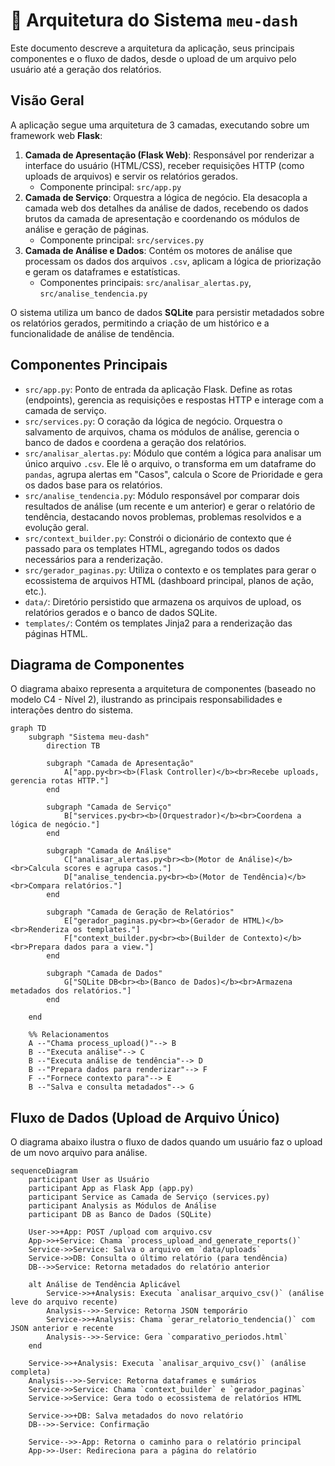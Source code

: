 # 📐 Arquitetura do Sistema `meu-dash`

Este documento descreve a arquitetura da aplicação, seus principais componentes e o fluxo de dados, desde o upload de um arquivo pelo usuário até a geração dos relatórios.

## Visão Geral

A aplicação segue uma arquitetura de 3 camadas, executando sobre um framework web **Flask**:

1. **Camada de Apresentação (Flask Web)**: Responsável por renderizar a interface do usuário (HTML/CSS), receber requisições HTTP (como uploads de arquivos) e servir os relatórios gerados.
    - Componente principal: `src/app.py`
2. **Camada de Serviço**: Orquestra a lógica de negócio. Ela desacopla a camada web dos detalhes da análise de dados, recebendo os dados brutos da camada de apresentação e coordenando os módulos de análise e geração de páginas.
    - Componente principal: `src/services.py`
3. **Camada de Análise e Dados**: Contém os motores de análise que processam os dados dos arquivos `.csv`, aplicam a lógica de priorização e geram os dataframes e estatísticas.
    - Componentes principais: `src/analisar_alertas.py`, `src/analise_tendencia.py`

O sistema utiliza um banco de dados **SQLite** para persistir metadados sobre os relatórios gerados, permitindo a criação de um histórico e a funcionalidade de análise de tendência.

## Componentes Principais

- `src/app.py`: Ponto de entrada da aplicação Flask. Define as rotas (endpoints), gerencia as requisições e respostas HTTP e interage com a camada de serviço.
- `src/services.py`: O coração da lógica de negócio. Orquestra o salvamento de arquivos, chama os módulos de análise, gerencia o banco de dados e coordena a geração dos relatórios.
- `src/analisar_alertas.py`: Módulo que contém a lógica para analisar um único arquivo `.csv`. Ele lê o arquivo, o transforma em um dataframe do `pandas`, agrupa alertas em "Casos", calcula o Score de Prioridade e gera os dados base para os relatórios.
- `src/analise_tendencia.py`: Módulo responsável por comparar dois resultados de análise (um recente e um anterior) e gerar o relatório de tendência, destacando novos problemas, problemas resolvidos e a evolução geral.
- `src/context_builder.py`: Constrói o dicionário de contexto que é passado para os templates HTML, agregando todos os dados necessários para a renderização.
- `src/gerador_paginas.py`: Utiliza o contexto e os templates para gerar o ecossistema de arquivos HTML (dashboard principal, planos de ação, etc.).
- `data/`: Diretório persistido que armazena os arquivos de upload, os relatórios gerados e o banco de dados SQLite.
- `templates/`: Contém os templates Jinja2 para a renderização das páginas HTML.

## Diagrama de Componentes

O diagrama abaixo representa a arquitetura de componentes (baseado no modelo C4 - Nível 2), ilustrando as principais responsabilidades e interações dentro do sistema.

```mermaid
graph TD
    subgraph "Sistema meu-dash"
        direction TB

        subgraph "Camada de Apresentação"
            A["app.py<br><b>(Flask Controller)</b><br>Recebe uploads, gerencia rotas HTTP."]
        end

        subgraph "Camada de Serviço"
            B["services.py<br><b>(Orquestrador)</b><br>Coordena a lógica de negócio."]
        end

        subgraph "Camada de Análise"
            C["analisar_alertas.py<br><b>(Motor de Análise)</b><br>Calcula scores e agrupa casos."]
            D["analise_tendencia.py<br><b>(Motor de Tendência)</b><br>Compara relatórios."]
        end

        subgraph "Camada de Geração de Relatórios"
            E["gerador_paginas.py<br><b>(Gerador de HTML)</b><br>Renderiza os templates."]
            F["context_builder.py<br><b>(Builder de Contexto)</b><br>Prepara dados para a view."]
        end

        subgraph "Camada de Dados"
            G["SQLite DB<br><b>(Banco de Dados)</b><br>Armazena metadados dos relatórios."]
        end

    end

    %% Relacionamentos
    A --"Chama process_upload()"--> B
    B --"Executa análise"--> C
    B --"Executa análise de tendência"--> D
    B --"Prepara dados para renderizar"--> F
    F --"Fornece contexto para"--> E
    B --"Salva e consulta metadados"--> G
```

## Fluxo de Dados (Upload de Arquivo Único)

O diagrama abaixo ilustra o fluxo de dados quando um usuário faz o upload de um novo arquivo para análise.

```mermaid
sequenceDiagram
    participant User as Usuário
    participant App as Flask App (app.py)
    participant Service as Camada de Serviço (services.py)
    participant Analysis as Módulos de Análise
    participant DB as Banco de Dados (SQLite)

    User->>+App: POST /upload com arquivo.csv
    App->>+Service: Chama `process_upload_and_generate_reports()`
    Service->>Service: Salva o arquivo em `data/uploads`
    Service->>DB: Consulta o último relatório (para tendência)
    DB-->>Service: Retorna metadados do relatório anterior
    
    alt Análise de Tendência Aplicável
        Service->>+Analysis: Executa `analisar_arquivo_csv()` (análise leve do arquivo recente)
        Analysis-->>-Service: Retorna JSON temporário
        Service->>+Analysis: Chama `gerar_relatorio_tendencia()` com JSON anterior e recente
        Analysis-->>-Service: Gera `comparativo_periodos.html`
    end

    Service->>+Analysis: Executa `analisar_arquivo_csv()` (análise completa)
    Analysis-->>-Service: Retorna dataframes e sumários
    Service->>Service: Chama `context_builder` e `gerador_paginas`
    Service->>Service: Gera todo o ecossistema de relatórios HTML
    
    Service->>+DB: Salva metadados do novo relatório
    DB-->>-Service: Confirmação
    
    Service-->>-App: Retorna o caminho para o relatório principal
    App->>-User: Redireciona para a página do relatório
```
